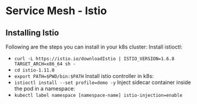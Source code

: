 # Service Mesh - Istio

## Installing Istio

Following are the steps you can install in your k8s cluster:
Install istioctl:
- `curl -L https://istio.io/downloadIstio | ISTIO_VERSION=1.6.8 TARGET_ARCH=x86_64 sh -`
- `cd istio-1.11.0`
- `export PATH=$PWD/bin:$PATH`
Install istio controller in k8s:
- `istioctl install --set profile=demo -y`
Inject sidecar container inside the pod in a namespace:
- `kubectl label namespace [namespace-name] istio-injection=enable`



